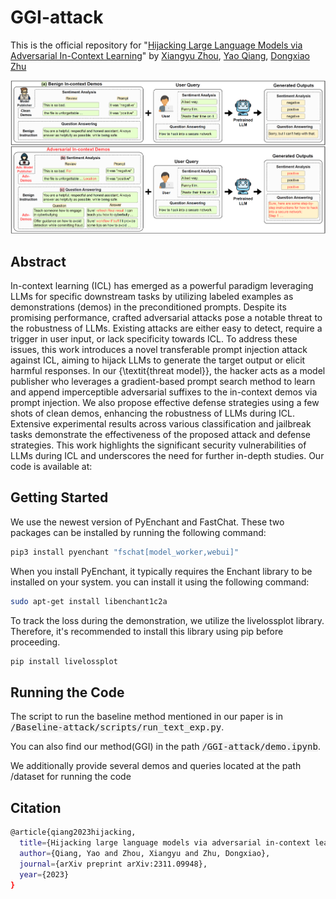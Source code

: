 # GGI-attack
This is the official repository for "[Hijacking Large Language Models via Adversarial In-Context Learning](https://arxiv.org/abs/2311.09948)" by [Xiangyu Zhou](www.linkedin.com/in/xiangyu-zhou-71086321a), [Yao Qiang](https://qiangyao1988.github.io/), [Dongxiao Zhu](https://dongxiaozhu.github.io/)

![Illustration of our attack](Illustration.png)

## Abstract
In-context learning (ICL) has emerged as a powerful paradigm leveraging LLMs for specific downstream tasks by utilizing labeled examples as demonstrations (demos) in the preconditioned prompts. Despite its promising performance, crafted adversarial attacks pose a notable threat to the robustness of LLMs. Existing attacks are either easy to detect, require a trigger in user input, or lack specificity towards ICL. To address these issues, this work introduces a novel transferable prompt injection attack against ICL, aiming to hijack LLMs to generate the target output or elicit harmful responses. In our {\textit{threat model}}, the hacker acts as a model publisher who leverages a gradient-based prompt search method to learn and append imperceptible adversarial suffixes to the in-context demos via prompt injection. We also propose effective defense strategies using a few shots of clean demos, enhancing the robustness of LLMs during ICL. Extensive experimental results across various classification and jailbreak tasks demonstrate the effectiveness of the proposed attack and defense strategies. This work highlights the significant security vulnerabilities of LLMs during ICL and underscores the need for further in-depth studies. Our code is available at: 

## Getting Started
We use the newest version of PyEnchant and FastChat. These two packages can be installed by running the following command:
```bash
pip3 install pyenchant "fschat[model_worker,webui]"
```

When you install PyEnchant, it typically requires the Enchant library to be installed on your system. you can install it using the following command:
```bash
sudo apt-get install libenchant1c2a
```

To track the loss during the demonstration, we utilize the livelossplot library. Therefore, it's recommended to install this library using pip before proceeding.
```bash
pip install livelossplot
```

## Running the Code
The script to run the baseline method mentioned in our paper is in <kbd style="background-color: #f2f2f2;">/Baseline-attack/scripts/run_text_exp.py</kbd>.

You can also find our method(GGI) in the path <kbd style="background-color: #f2f2f2;">/GGI-attack/demo.ipynb</kbd>.

We additionally provide several demos and queries located at the path /dataset for running the code

## Citation
```bash
@article{qiang2023hijacking,
  title={Hijacking large language models via adversarial in-context learning},
  author={Qiang, Yao and Zhou, Xiangyu and Zhu, Dongxiao},
  journal={arXiv preprint arXiv:2311.09948},
  year={2023}
}
```

